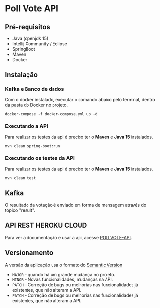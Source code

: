 # Poll Vote API
## Pré-requisitos
* Java (openjdk 15)
* Intellij Community / Eclipse
* SpringBoot
* Maven
* Docker

## Instalação
### Kafka e Banco de dados
Com o docker instalado, executar o comando abaixo pelo terminal, dentro da pasta do Docker no projeto.
````
docker-compose -f docker-compose.yml up -d
````

### Executando a API
Para realizar os testes da api é preciso ter o **Maven** e **Java 15** instalados.
````
mvn clean spring-boot:run
````
### Executando os testes da API
Para realizar os testes da api é preciso ter o **Maven** e **Java 15** instalados.
````
mvn clean test
````
## Kafka
O resultado da votação é enviado em forma de mensagem através do topico "result".

## API REST HEROKU CLOUD
Para ver a documentação e usar a api, acesse [POLLVOTE-API](https://agenda-vote.herokuapp.com/swagger-ui.html).

## Versionamento
A versão da aplicação usa o formato do [Semantic Version](https://semver.org/)

* `MAJOR` - quando há um grande mudança no projeto.
* `MINOR` - Novas funcionalidades, mudanças na API.
* `PATCH` - Correção de bugs ou melhorias nas funcionalidades já existentes, que não alteram a API.
* `PATCH` - Correção de bugs ou melhorias nas funcionalidades já existentes, que não alteram a API.
